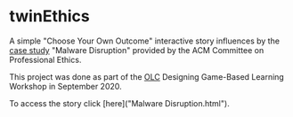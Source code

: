 # twinEthics

A simple "Choose Your Own Outcome" interactive story influences by the [case study](https://ethics.acm.org/code-of-ethics/using-the-code/case-malware-disruption/) "Malware Disruption" provided by the ACM Committee on Professional Ethics.

This project was done as part of the [OLC](https://onlinelearningconsortium.org) Designing Game-Based Learning Workshop in September 2020.

To access the story click [here]("Malware Disruption.html").
